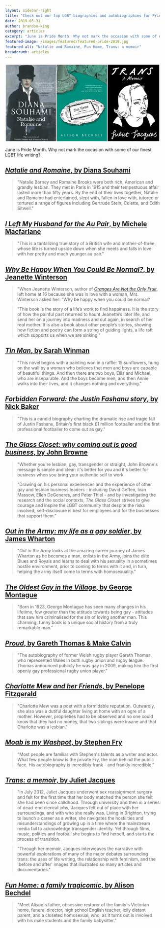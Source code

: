 ```yaml
---
layout: sidebar-right
title: "Check out our top LGBT biographies and autobiographies for Pride 2019"
date: 2019-05-31
author: brandon-king
category: articles
excerpt: "June is Pride Month. Why not mark the occasion with some of our finest LGBT life writing?"
featured-image: /images/featured/featured-pride-2019.jpg
featured-alt: "Natalie and Romaine, Fun Home, Trans: a memoir"
breadcrumb: articles
---
```


![Natalie and Romaine, Fun Home, Trans: a memoir](/images/featured/featured-pride-2019.jpg)

June is Pride Month. Why not mark the occasion with some of our finest LGBT life writing?

## [<cite>Natalie and Romaine</cite>, by Diana Souhami](https://suffolk.spydus.co.uk/cgi-bin/spydus.exe/ENQ/OPAC/BIBENQ?BRN=1303829)

> "Natalie Barney and Romaine Brooks were both rich, American and grandly lesbian. They met in Paris in 1915 and their tempestuous affair lasted more than fifty years. By the end of their lives together, Natalie and Romaine had entertained, slept with, fallen in love with, tutored or tortured a range of figures including Gertrude Stein, Colette, and Edith Sitwell."

## [<cite>I Left My Husband for the Au Pair</cite>, by Michele Macfarlane](https://suffolk.spydus.co.uk/cgi-bin/spydus.exe/ENQ/OPAC/BIBENQ?BRN=1637797)

> "This is a tantalizing true story of a British wife and mother-of-three, whose life is turned upside down when she meets and falls in love with her pretty and much younger au pair."

## [<cite>Why Be Happy When You Could Be Normal?</cite>, by Jeanette Winterson](https://suffolk.spydus.co.uk/cgi-bin/spydus.exe/ENQ/OPAC/BIBENQ?BRN=246902)

> "When Jeanette Winterson, author of [<cite>Oranges Are Not the Only Fruit</cite>](https://suffolk.spydus.co.uk/cgi-bin/spydus.exe/ENQ/OPAC/BIBENQ?BRN=1598108), left home at 16 because she was in love with a woman, Mrs. Winterson asked her: “Why be happy when you could be normal?

> "This book is the story of a life’s work to find happiness. It is the story of how the painful past returned to haunt Jeanette’s later life, and send her on a journey into madness and out again, in search of her real mother. It is also a book about other people’s stories, showing how fiction and poetry can form a string of guiding lights, a life raft which supports us when we are sinking."

## [<cite>Tin Man</cite>, by Sarah Winman](https://suffolk.spydus.co.uk/cgi-bin/spydus.exe/ENQ/OPAC/BIBENQ?BRN=2334994)

> "This novel begins with a painting won in a raffle: 15 sunflowers, hung on the wall by a woman who believes that men and boys are capable of beautiful things. And then there are two boys, Ellis and Michael, who are inseparable. And the boys become men, and then Annie walks into their lives, and it changes nothing and everything."

## [<cite>Forbidden Forward: the Justin Fashanu story</cite>, by Nick Baker](https://suffolk.spydus.co.uk/cgi-bin/spydus.exe/ENQ/OPAC/BIBENQ?BRN=1491680)

> "This is a candid biography charting the dramatic rise and tragic fall of Justin Fashanu, Britain's first black £1 million footballer and the first professional footballer to come out as gay."

## [<cite>The Glass Closet: why coming out is good business</cite>, by John Browne](https://suffolk.spydus.co.uk/cgi-bin/spydus.exe/ENQ/OPAC/BIBENQ?BRN=1765928)

> "Whether you're lesbian, gay, transgender or straight, John Browne's message is simple and clear: it's better for you and it's better for business when you bring your authentic self to work.

> "Drawing on his personal experiences and the experience of other gay and lesbian business leaders - including David Geffen, Ivan Massow, Ellen DeGeneres, and Peter Thiel - and by investigating the research and the social contexts, <cite>The Glass Closet</cite> strives to give courage and inspire the LGBT community that despite the risks involved, self-disclosure is best for employees and for the businesses that support them."

## [<cite>Out in the Army: my life as a gay soldier</cite>, by James Wharton](https://suffolk.spydus.co.uk/cgi-bin/spydus.exe/ENQ/OPAC/BIBENQ?BRN=1382174)

> "<cite>Out in the Army</cite> looks at the amazing career journey of James Wharton as he becomes a man, enlists in the Army, joins the elite Blues and Royals and learns to deal with his sexuality in a sometimes hostile environment, prior to coming to terms with it and, in turn, helping the army itself come to terms with homosexuality."

## [<cite>The Oldest Gay in the Village</cite>, by George Montague](https://suffolk.spydus.co.uk/cgi-bin/spydus.exe/ENQ/OPAC/BIBENQ?BRN=1613170)

> "Born in 1923, George Montague has seen many changes in his lifetime, few greater than the attitude towards being gay - attitudes that saw him criminalised for the sin of loving another man. This charming, funny book is a unique social history from a truly remarkable man."

## [<cite>Proud</cite>, by Gareth Thomas & Make Calvin](https://suffolk.spydus.co.uk/cgi-bin/spydus.exe/ENQ/OPAC/BIBENQ?BRN=1715559)

> "The autobiography of former Welsh rugby player Gareth Thomas, who represented Wales in both rugby union and rugby league. Thomas announced publicly he was gay in 2009, making him the first openly gay professional rugby union player."

## [<cite>Charlotte Mew and her Friends</cite>, by Penelope Fitzgerald](https://suffolk.spydus.co.uk/cgi-bin/spydus.exe/ENQ/OPAC/BIBENQ?BRN=60059)

> "Charlotte Mew was a poet with a formidable reputation. Outwardly, she also was a dutiful daughter living at home with an ogre of a mother. However, proprieties had to be observed and no one could know that they had no money, that two siblings were insane and that Charlotte was a lesbian."

## [<cite>Moab is my Washpot</cite>, by Stephen Fry](https://suffolk.spydus.co.uk/cgi-bin/spydus.exe/ENQ/OPAC/BIBENQ?BRN=226165)

> "Most people are familiar with Stephen's talents as a writer and actor. What few people know is the private Fry, the man behind the public face. His autobiography is incredibly frank - and frankly incredible."

## [<cite>Trans: a memoir</cite>, by Juliet Jacques](https://suffolk.spydus.co.uk/cgi-bin/spydus.exe/ENQ/OPAC/BIBENQ?BRN=1960361)

> "In July 2012, Juliet Jacques underwent sex reassignment surgery and felt for the first time that her body matched the person she felt she had been since childhood. Through university and then in a series of dead-end clerical jobs, Jacques felt out of place with her surroundings, and with who she really was. Living in Brighton, trying to launch a career as a writer, she navigates the hostilities and misunderstandings of growing up in a time where the mainstream media fail to acknowledge transgender identity. Yet through films, music, politics and football she begins to find herself, and starts the process of transition.

> "Through her memoir, Jacques interweaves the narrative with powerful explorations of many of the major debates surrounding trans: the uses of life writing, the relationship with feminism, and the 'before and after' images that illustrated so many articles and documentaries."

## [<cite>Fun Home: a family tragicomic</cite>, by Alison Bechdel](https://suffolk.spydus.co.uk/cgi-bin/spydus.exe/ENQ/OPAC/BIBENQ?BRN=228816)

> "Meet Alison's father, obsessive restorer of the family's Victorian home, funeral director, high school English teacher, icily distant parent, and a closeted homosexual, who, as it turns out is involved with his male students and the family babysitter."
